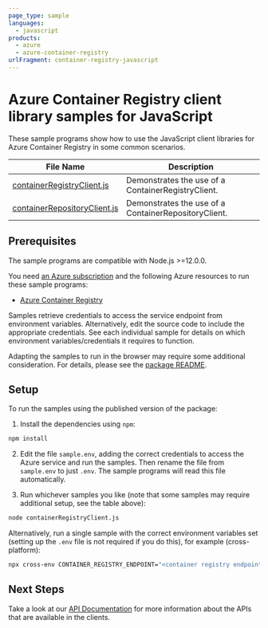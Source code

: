 ```yaml
---
page_type: sample
languages:
  - javascript
products:
  - azure
  - azure-container-registry
urlFragment: container-registry-javascript
---
```


# Azure Container Registry client library samples for JavaScript

These sample programs show how to use the JavaScript client libraries for Azure Container Registry in some common scenarios.

| **File Name**                                             | **Description**                                      |
| --------------------------------------------------------- | ---------------------------------------------------- |
| [containerRegistryClient.js][containerregistryclient]     | Demonstrates the use of a ContainerRegistryClient.   |
| [containerRepositoryClient.js][containerrepositoryclient] | Demonstrates the use of a ContainerRepositoryClient. |

## Prerequisites

The sample programs are compatible with Node.js >=12.0.0.

You need [an Azure subscription][freesub] and the following Azure resources to run these sample programs:

- [Azure Container Registry][createinstance_azurecontainerregistry]

Samples retrieve credentials to access the service endpoint from environment variables. Alternatively, edit the source code to include the appropriate credentials. See each individual sample for details on which environment variables/credentials it requires to function.

Adapting the samples to run in the browser may require some additional consideration. For details, please see the [package README][package].

## Setup

To run the samples using the published version of the package:

1. Install the dependencies using `npm`:

```bash
npm install
```

2. Edit the file `sample.env`, adding the correct credentials to access the Azure service and run the samples. Then rename the file from `sample.env` to just `.env`. The sample programs will read this file automatically.

3. Run whichever samples you like (note that some samples may require additional setup, see the table above):

```bash
node containerRegistryClient.js
```

Alternatively, run a single sample with the correct environment variables set (setting up the `.env` file is not required if you do this), for example (cross-platform):

```bash
npx cross-env CONTAINER_REGISTRY_ENDPOINT="<container registry endpoint>" node containerRegistryClient.js
```

## Next Steps

Take a look at our [API Documentation][apiref] for more information about the APIs that are available in the clients.

[containerregistryclient]: https://github.com/Azure/azure-sdk-for-js/blob/master/sdk/containerregistry/container-registry/samples/v1/javascript/containerRegistryClient.js
[containerrepositoryclient]: https://github.com/Azure/azure-sdk-for-js/blob/master/sdk/containerregistry/container-registry/samples/v1/javascript/containerRepositoryClient.js
[apiref]: https://azuresdkdocs.blob.core.windows.net/$web/javascript/azure-container-registry/1.0.0-beta.1/index.html
[freesub]: https://azure.microsoft.com/free/
[createinstance_azurecontainerregistry]: https://docs.microsoft.com/azure/container-registry/container-registry-get-started-portal
[package]: https://github.com/Azure/azure-sdk-for-js/tree/master/sdk/containerregistry/container-registry/README.md
